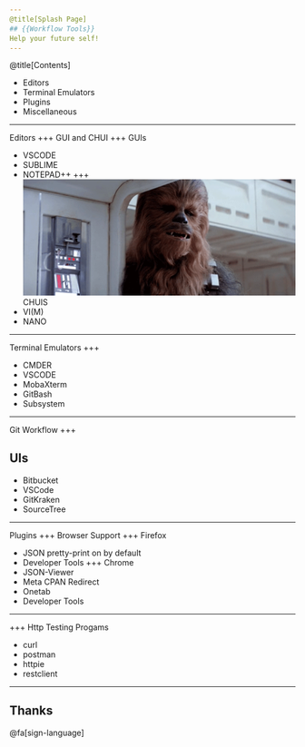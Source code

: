 ```yaml
---
@title[Splash Page]
## {{Workflow Tools}}
Help your future self!
---
```

@title[Contents]
* Editors
* Terminal Emulators
* Plugins
* Miscellaneous
---
Editors
+++
GUI and CHUI
+++
GUIs
* VSCODE
* SUBLIME
* NOTEPAD++
+++
![chui](./chui.gif)
CHUIS
* VI(M)
* NANO
---
Terminal Emulators
+++
* CMDER
* VSCODE
* MobaXterm
* GitBash 
* Subsystem
---
Git Workflow
+++
## UIs
* Bitbucket
* VSCode
* GitKraken
* SourceTree
---
Plugins
+++
Browser Support
+++
Firefox
* JSON pretty-print on by default
* Developer Tools
+++
Chrome
* JSON-Viewer
* Meta CPAN Redirect
* Onetab
* Developer Tools
---
+++
Http Testing Progams
* curl
* postman
* httpie
* restclient
---
## Thanks 

@fa[sign-language]
